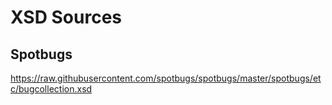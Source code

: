 # XSD Sources

## Spotbugs

https://raw.githubusercontent.com/spotbugs/spotbugs/master/spotbugs/etc/bugcollection.xsd
